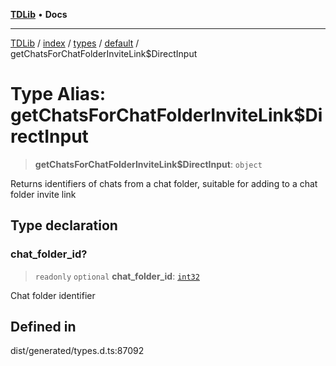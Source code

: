[**TDLib**](../../../../../../README.md) • **Docs**

***

[TDLib](../../../../../../modules.md) / [index](../../../../../README.md) / [types](../../../README.md) / [default](../README.md) / getChatsForChatFolderInviteLink$DirectInput

# Type Alias: getChatsForChatFolderInviteLink$DirectInput

> **getChatsForChatFolderInviteLink$DirectInput**: `object`

Returns identifiers of chats from a chat folder, suitable for adding to a chat folder invite link

## Type declaration

### chat\_folder\_id?

> `readonly` `optional` **chat\_folder\_id**: [`int32`](int32.md)

Chat folder identifier

## Defined in

dist/generated/types.d.ts:87092
